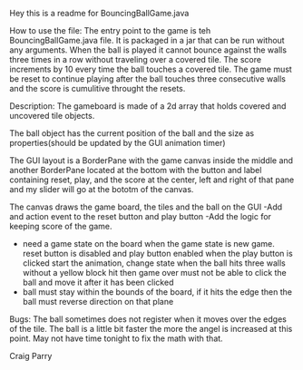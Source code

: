 
Hey this is a readme for BouncingBallGame.java

How to use the file: 
The entry point to the game is teh BouncingBallGame.java 
file. It is packaged in a jar that can be run without any 
arguments. When the ball is played it cannot bounce against
the walls three times in a row without traveling over a covered 
tile. The score increments by 10 every time the ball touches a 
covered tile. The game must be reset to continue playing 
after the ball touches three consecutive walls and the score 
is cumulitive throught the resets. 

Description: 
The gameboard is made of a 2d array that holds covered 
and uncovered tile objects. 

The ball object has the current position of the ball 
and the size as properties(should be updated by the GUI animation timer)

The GUI layout is a BorderPane with the game canvas inside the middle
and another BorderPane located at the bottom with the button and label 
containing reset, play, and the score at the center, left and right of that pane 
and my slider will go at the bototm of the canvas.   

The canvas draws the game board, the tiles and the 
ball on the GUI
-Add and action event to the reset button and play button
-Add the logic for keeping score of the game. 
- need a game state on the board
  when the game state is new game. reset button is disabled and play button enabled
  when the play button is clicked start the animation, change state
  when the ball hits three walls without a yellow block hit
  then game over
  must not be able to click the ball and move it after it has been clicked 
- ball must stay within the bounds of the board, if it hits the edge then 
  the ball must reverse direction on that plane 


  
Bugs: 
The ball sometimes does not register when it moves over 
the edges of the tile. 
The ball is a little bit faster the more the angel is increased at this point. 
May not have time tonight to fix the math with that. 

Craig Parry 